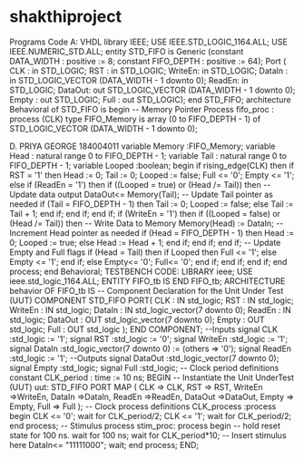 # shakthiproject
Programs
Code A: VHDL
library IEEE;
USE IEEE.STD_LOGIC_1164.ALL;
USE IEEE.NUMERIC_STD.ALL;
entity STD_FIFO is
Generic (constant DATA_WIDTH : positive := 8;
constant FIFO_DEPTH : positive := 64);
Port ( CLK : in STD_LOGIC;
RST : in STD_LOGIC;
WriteEn: in STD_LOGIC;
DataIn : in STD_LOGIC_VECTOR (DATA_WIDTH - 1 downto 0);
ReadEn: in STD_LOGIC;
DataOut: out STD_LOGIC_VECTOR (DATA_WIDTH - 1 downto 0);
Empty : out STD_LOGIC;
Full : out STD_LOGIC);
end STD_FIFO;
architecture Behavioral of STD_FIFO is
begin
-- Memory Pointer Process
fifo_proc : process (CLK)
type FIFO_Memory is array (0 to FIFO_DEPTH - 1) of STD_LOGIC_VECTOR
(DATA_WIDTH - 1 downto 0);

D. PRIYA GEORGE
184004011
variable Memory :FIFO_Memory;
variable Head : natural range 0 to FIFO_DEPTH - 1;
variable Tail : natural range 0 to FIFO_DEPTH - 1;
variable Looped :boolean;
begin
if rising_edge(CLK) then
if RST = '1' then
Head := 0;
Tail := 0;
Looped := false;
Full <= '0';
Empty <= '1';
else if (ReadEn = '1') then
if ((Looped = true) or (Head /= Tail)) then
-- Update data output
DataOut<= Memory(Tail);
-- Update Tail pointer as needed
if (Tail = FIFO_DEPTH - 1) then
Tail := 0;
Looped := false;
else
Tail := Tail + 1;
end if;
end if;
end if;
if (WriteEn = '1') then
if ((Looped = false) or (Head /= Tail))
then
-- Write Data to Memory
Memory(Head) := DataIn;
-- Increment Head pointer as needed
if (Head = FIFO_DEPTH - 1) then
Head := 0;
Looped := true;
else
Head := Head + 1;
end if;
end if;
end if;
-- Update Empty and Full flags
if (Head = Tail) then
if Looped then
Full <= '1';
else
Empty <= '1';
end if;
else
Empty<= '0';
Full<= '0';
end if;
end if;
end if;
end process;
end Behavioral;
TESTBENCH CODE:
LIBRARY ieee;
USE ieee.std_logic_1164.ALL;
ENTITY FIFO_tb IS
END FIFO_tb;
ARCHITECTURE behavior OF FIFO_tb IS
-- Component Declaration for the Unit Under Test (UUT)
COMPONENT STD_FIFO
PORT(
CLK : IN std_logic;
RST : IN std_logic;
WriteEn : IN std_logic;
DataIn : IN std_logic_vector(7 downto 0);
ReadEn : IN std_logic;
DataOut : OUT std_logic_vector(7 downto 0);
Empty : OUT std_logic;
Full : OUT std_logic
);
END COMPONENT;
--Inputs
signal CLK :std_logic := '1';
signal RST :std_logic := '0';
signal WriteEn :std_logic := '1';
signal DataIn :std_logic_vector(7 downto 0) := (others => '0');
signal ReadEn :std_logic := '1';
--Outputs
signal DataOut :std_logic_vector(7 downto 0);
signal Empty :std_logic;
signal Full :std_logic;
-- Clock period definitions
constant CLK_period : time := 10 ns;
BEGIN
-- Instantiate the Unit UnderTest (UUT)
uut: STD_FIFO PORT MAP (
CLK => CLK,
RST => RST,
WriteEn =>WriteEn,
DataIn =>DataIn,
ReadEn =>ReadEn,
DataOut =>DataOut,
Empty => Empty,
Full => Full
);
-- Clock process definitions
CLK_process :process
begin
CLK <= '0';
wait for CLK_period/2;
CLK <= '1';
wait for CLK_period/2;
end process;
-- Stimulus process
stim_proc: process
begin
-- hold reset state for 100 ns.
wait for 100 ns;
wait for CLK_period*10;
-- Insert stimulus here
DataIn<= "11111000";
wait;
end process;
END;
